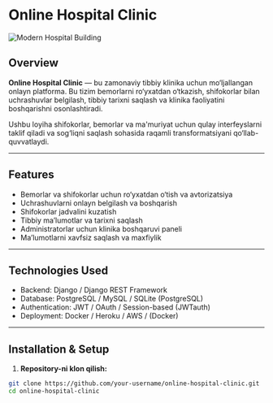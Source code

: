 # Online Hospital Clinic

![Modern Hospital Building](https://media.gettyimages.com/id/1312706413/photo/modern-hospital-building.jpg?s=170667a&w=gi&k=20&c=vxuVz6G6Z92PvbODh1wtOOtEMFk41-pfQoaLFCIHCIo=)

## Overview

**Online Hospital Clinic** — bu zamonaviy tibbiy klinika uchun mo‘ljallangan onlayn platforma. Bu tizim bemorlarni ro‘yxatdan o‘tkazish, shifokorlar bilan uchrashuvlar belgilash, tibbiy tarixni saqlash va klinika faoliyatini boshqarishni osonlashtiradi.

Ushbu loyiha shifokorlar, bemorlar va ma'muriyat uchun qulay interfeyslarni taklif qiladi va sog‘liqni saqlash sohasida raqamli transformatsiyani qo‘llab-quvvatlaydi.

---

## Features

- Bemorlar va shifokorlar uchun ro‘yxatdan o‘tish va avtorizatsiya
- Uchrashuvlarni onlayn belgilash va boshqarish
- Shifokorlar jadvalini kuzatish
- Tibbiy ma’lumotlar va tarixni saqlash
- Administratorlar uchun klinika boshqaruvi paneli
- Ma’lumotlarni xavfsiz saqlash va maxfiylik

---

## Technologies Used

- Backend: Django / Django REST Framework
- Database: PostgreSQL / MySQL / SQLite (PostgreSQL)
- Authentication: JWT / OAuth / Session-based (JWTauth)
- Deployment: Docker / Heroku / AWS / (Docker)

---

## Installation & Setup

1. **Repository-ni klon qilish:**

```bash
git clone https://github.com/your-username/online-hospital-clinic.git
cd online-hospital-clinic
